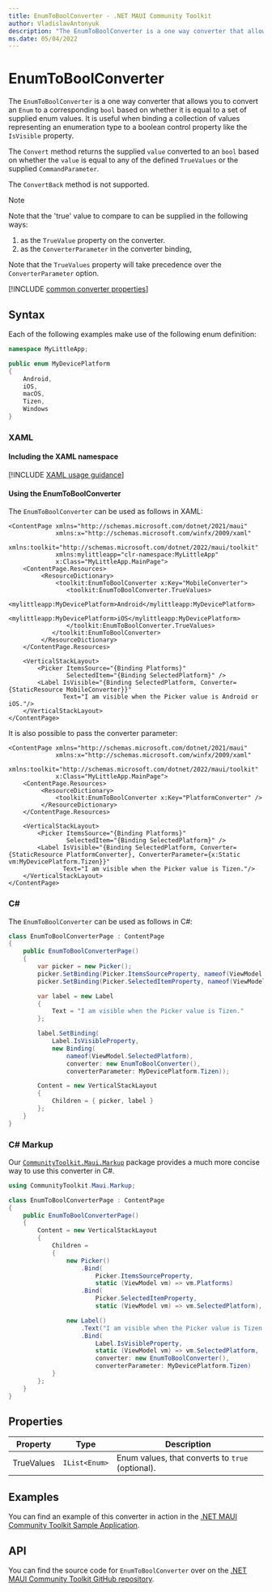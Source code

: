 ```yaml
---
title: EnumToBoolConverter - .NET MAUI Community Toolkit
author: VladislavAntonyuk
description: "The EnumToBoolConverter is a one way converter that allows you to convert an Enum to a corresponding bool based on whether it is equal to a set of supplied enum values."
ms.date: 05/04/2022
---
```


# EnumToBoolConverter

The `EnumToBoolConverter` is a one way converter that allows you to convert an `Enum` to a corresponding `bool` based on whether it is equal to a set of supplied enum values. It is useful when binding a collection of values representing an enumeration type to a boolean control property like the `IsVisible` property.

The `Convert` method returns the supplied `value` converted to an `bool` based on whether the `value` is equal to any of the defined `TrueValues` or the supplied `CommandParameter`.

The `ConvertBack` method is not supported.

> [!NOTE]
> Note that the 'true' value to compare to can be supplied in the following ways:
> 1. as the `TrueValue` property on the converter.
> 1. as the `ConverterParameter` in the converter binding,
> 
> Note that the `TrueValues` property will take precedence over the `ConverterParameter` option.

[!INCLUDE [common converter properties](../includes/communitytoolkit-converter.md)]

## Syntax

Each of the following examples make use of the following enum definition:

```csharp
namespace MyLittleApp;

public enum MyDevicePlatform
{
    Android,
    iOS,
    macOS,
    Tizen,
    Windows
}
```

### XAML

#### Including the XAML namespace

[!INCLUDE [XAML usage guidance](../includes/xaml-usage.md)]

#### Using the EnumToBoolConverter

The `EnumToBoolConverter` can be used as follows in XAML:

```xaml
<ContentPage xmlns="http://schemas.microsoft.com/dotnet/2021/maui"
             xmlns:x="http://schemas.microsoft.com/winfx/2009/xaml"
             xmlns:toolkit="http://schemas.microsoft.com/dotnet/2022/maui/toolkit"
             xmlns:mylittleapp="clr-namespace:MyLittleApp"
             x:Class="MyLittleApp.MainPage">
    <ContentPage.Resources>
         <ResourceDictionary>
             <toolkit:EnumToBoolConverter x:Key="MobileConverter">
                <toolkit:EnumToBoolConverter.TrueValues>
                    <mylittleapp:MyDevicePlatform>Android</mylittleapp:MyDevicePlatform>
                    <mylittleapp:MyDevicePlatform>iOS</mylittleapp:MyDevicePlatform>
                </toolkit:EnumToBoolConverter.TrueValues>
            </toolkit:EnumToBoolConverter>
         </ResourceDictionary>
    </ContentPage.Resources>

    <VerticalStackLayout>
        <Picker ItemsSource="{Binding Platforms}"
                SelectedItem="{Binding SelectedPlatform}" />
        <Label IsVisible="{Binding SelectedPlatform, Converter={StaticResource MobileConverter}}"
               Text="I am visible when the Picker value is Android or iOS."/>
    </VerticalStackLayout>
</ContentPage>
```

It is also possible to pass the converter parameter:

```xaml
<ContentPage xmlns="http://schemas.microsoft.com/dotnet/2021/maui"
             xmlns:x="http://schemas.microsoft.com/winfx/2009/xaml"
             xmlns:toolkit="http://schemas.microsoft.com/dotnet/2022/maui/toolkit"
             x:Class="MyLittleApp.MainPage">
    <ContentPage.Resources>
         <ResourceDictionary>
             <toolkit:EnumToBoolConverter x:Key="PlatformConverter" />
         </ResourceDictionary>
    </ContentPage.Resources>

    <VerticalStackLayout>
        <Picker ItemsSource="{Binding Platforms}"
                SelectedItem="{Binding SelectedPlatform}" />
        <Label IsVisible="{Binding SelectedPlatform, Converter={StaticResource PlatformConverter}, ConverterParameter={x:Static vm:MyDevicePlatform.Tizen}}"
               Text="I am visible when the Picker value is Tizen."/>
    </VerticalStackLayout>
</ContentPage>
```

### C#

The `EnumToBoolConverter` can be used as follows in C#:

```csharp
class EnumToBoolConverterPage : ContentPage
{
    public EnumToBoolConverterPage()
    {
        var picker = new Picker();
        picker.SetBinding(Picker.ItemsSourceProperty, nameof(ViewModel.Platforms));
        picker.SetBinding(Picker.SelectedItemProperty, nameof(ViewModel.SelectedPlatform));

        var label = new Label
        {
            Text = "I am visible when the Picker value is Tizen."
        };

		label.SetBinding(
			Label.IsVisibleProperty,
			new Binding(
				nameof(ViewModel.SelectedPlatform),
				converter: new EnumToBoolConverter(),
                converterParameter: MyDevicePlatform.Tizen));

		Content = new VerticalStackLayout
        {
            Children = { picker, label }
        };
    }
}
```

### C# Markup

Our [`CommunityToolkit.Maui.Markup`](../markup/markup.md) package provides a much more concise way to use this converter in C#.

```csharp
using CommunityToolkit.Maui.Markup;

class EnumToBoolConverterPage : ContentPage
{
    public EnumToBoolConverterPage()
    {
        Content = new VerticalStackLayout
        {
            Children = 
            {
                new Picker()
                    .Bind(
                        Picker.ItemsSourceProperty, 
                        static (ViewModel vm) => vm.Platforms)
                    .Bind(
                        Picker.SelectedItemProperty,
                        static (ViewModel vm) => vm.SelectedPlatform),

                new Label()
                    .Text("I am visible when the Picker value is Tizen.")
                    .Bind(
                        Label.IsVisibleProperty,
                        static (ViewModel vm) => vm.SelectedPlatform,
                        converter: new EnumToBoolConverter(),
                        converterParameter: MyDevicePlatform.Tizen)
            }
        };
    }
}
```

## Properties

|Property  |Type  |Description  |
|---------|---------|---------|
| TrueValues | `IList<Enum>` | Enum values, that converts to `true` (optional).  |


## Examples

You can find an example of this converter in action in the [.NET MAUI Community Toolkit Sample Application](https://github.com/CommunityToolkit/Maui/blob/main/samples/CommunityToolkit.Maui.Sample/Pages/Converters/EnumToBoolConverterPage.xaml).

## API

You can find the source code for `EnumToBoolConverter` over on the [.NET MAUI Community Toolkit GitHub repository](https://github.com/CommunityToolkit/Maui/blob/main/src/CommunityToolkit.Maui/Converters/EnumToBoolConverter.shared.cs).
